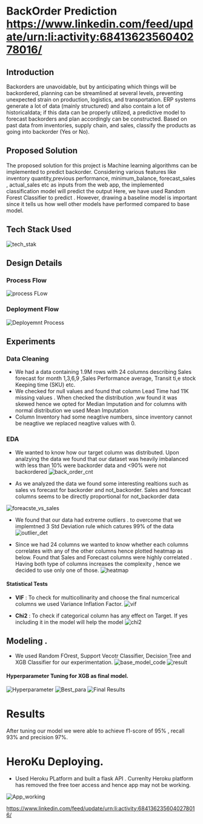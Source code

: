# BackOrder Prediction   https://www.linkedin.com/feed/update/urn:li:activity:6841362356040278016/

## Introduction
Backorders are unavoidable, but by anticipating which things will be backordered, planning can be streamlined at several levels, preventing unexpected strain on production, logistics, and transportation. ERP systems
generate a lot of data (mainly structured) and also contain a lot of historicaldata; if this data can be properly utilized, a predictive model to forecast backorders and plan accordingly can be constructed. Based on past data from
inventories, supply chain, and sales, classify the products as going into backorder (Yes or No).

## Proposed Solution
The proposed solution for this project is Machine learning algorithms can be implemented to predict backorder. Considering various features like inventory quantity,previous performance, minimum_balance,
forecast_sales , actual_sales etc as inputs from the web app, the implemented classification model will predict the output Here, we have used Random Forest Classifier to predict . However, drawing a baseline
model is important since it tells us how well other models have performed compared to base model. 

## Tech Stack Used
![tech_stak](https://github.com/chinmay002/chinmay002.github.io/assets/60249099/44e0a478-2889-4e15-aa97-6046168b5286)

## Design Details
### Process Flow
![process FLow](https://github.com/chinmay002/chinmay002.github.io/assets/60249099/1ce2f229-3e90-4d61-8810-6dc32dfc34bb)

### Deployment Flow
![Deployemnt Process](https://github.com/chinmay002/chinmay002.github.io/assets/60249099/f7332bba-edfd-4b7c-aff5-9c042f68015e)

## Experiments
### Data Cleaning 
* We had a data containing 1.9M rows with 24 columns describing Sales forecast for month 1,3,6,9 ,Sales Performance average, Transit ti,e stock Keeping time (SKU) etc.
* We checked for null values and found that column Lead Time had 11K missing values . When checked the distribution ,ww found it was skewed hence we opted for Median Imputation and for columns with normal distribution we used Mean Imputation
* Column Inventory had some neagtive numbers, since inventory cannot be neagtive we replaced neagtive values with 0.

### EDA

*  We wanted to know how our target column was distributed. Upon analzying the data we found that our dataset was heavily imbalanced with less than 10% were backorder data and <90% were not backordered
![back_order_cnt](https://github.com/chinmay002/chinmay002.github.io/assets/60249099/e6143c6e-dd6d-44d0-a0b2-d334e0c687f2)

* As we analyzed the data we found some interesting realtions such as sales vs forecast for backorder and not_backorder. Sales and forecast columns seems to be directly proportional for not_backorder data

![foreacste_vs_sales](https://github.com/chinmay002/chinmay002.github.io/assets/60249099/b1d369b0-1306-4d12-81a7-4f8ac9b45471)

* We found that our data had extreme outliers . to overcome that  we implemtned 3 Std Deviation rule which catures 99% of the data 
![outlier_det](https://github.com/chinmay002/chinmay002.github.io/assets/60249099/41b14502-0e11-47e6-b9ee-c8c09b74e591)

* Since we had 24 columns we wanted to know whether each columns correlates with any of the other columns hence plotted heatmap as below. Found that Sales and Forecast columns were highly correlated . Having both type of columns increases the complexity , hence we decided to use only one of those.
![heatmap](https://github.com/chinmay002/chinmay002.github.io/assets/60249099/7c8bf7e3-eb07-4497-8fdd-f01bd0141adb)


#### Statistical Tests
  * **VIF** : To check for multicollinarity and choose the final numcerical columns we used Variance Inflation Factor.
   ![vif](https://github.com/chinmay002/chinmay002.github.io/assets/60249099/aa5af77d-df94-470f-82f2-d4aab95718bb)


  * **Chi2** : To check if categorical column has any effect on Target. If yes including it in the model will help the model
  ![chi2](https://github.com/chinmay002/chinmay002.github.io/assets/60249099/e12a7d19-6b97-479e-9d9b-e1152c513f7b)



## Modeling .
* We used Random FOrest, Support Vecotr Classifier, Decision Tree and XGB Classifier for our experimentation.
![base_model_code](https://github.com/chinmay002/chinmay002.github.io/assets/60249099/c455f2c6-3cd5-4a24-973a-f9e8425263c4)
![result](https://github.com/chinmay002/chinmay002.github.io/assets/60249099/ece22e43-6c7e-4270-9d81-ee1f5a0a5991)

#### Hyperparameter Tuning for XGB as final model.

![Hyperparameter](https://github.com/chinmay002/chinmay002.github.io/assets/60249099/3c8d28fa-0422-4e77-b29f-83bd909d3a8e)
![Best_para](https://github.com/chinmay002/chinmay002.github.io/assets/60249099/0258ac42-e9e7-4421-bad6-7b55bc96ba23)
![Final Results](https://github.com/chinmay002/chinmay002.github.io/assets/60249099/1a199745-f831-43e1-8ab3-23eaf5f9291a)

# Results
After tuning our model we were able to achieve  f1-score of 95% , recall 93% and precision 97%.


# HeroKu Deploying. 
* Used Heroku PLatform and built a flask API . Currenlty Heroku platform has removed the free toer access and hence app may not be working.

![App_working](https://github.com/chinmay002/chinmay002.github.io/assets/60249099/542eb64d-f087-4ddb-a537-5243c60fc3c5)


https://www.linkedin.com/feed/update/urn:li:activity:6841362356040278016/




















